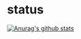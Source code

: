# status
[![Anurag's github stats](https://github-readme-stats.vercel.app/api?username=shelu16&show_icons=true&theme=dark&include_all_commits=true&count_private=true)](https://github.com/anuraghazra/github-readme-stats)
